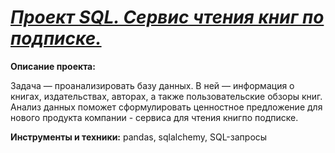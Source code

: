 
# [*Проект SQL. Сервис чтения книг по подписке.*](https://github.com/alexandra-zulpikarova/ZulpikarovaAS_project/blob/main/%D1%84%D0%B0%D0%BA%D1%82%D0%BE%D1%80%D1%8B%20%D1%83%D1%81%D0%BF%D0%B5%D1%85%D0%B0%20%D0%B8%D0%B3%D1%80%D1%8B/%D0%B7%D0%B0%D0%BA%D0%BE%D0%BD%D0%BE%D0%BC%D0%B5%D1%80%D0%BD%D0%BE%D1%81%D1%82%D0%B8%20%D1%83%D1%81%D0%BF%D0%B5%D1%85%D0%B0%20%D0%B8%D0%B3%D1%80%D1%8B.ipynb)
**Описание проекта:**

Задача — проанализировать базу данных. В ней — информация о книгах, издательствах, авторах, а также пользовательские обзоры книг. Анализ  данных поможет сформулировать ценностное предложение для нового продукта компании - сервиса для чтения книгпо подписке.

**Инструменты и техники:**
pandas, sqlalchemy, SQL-запросы